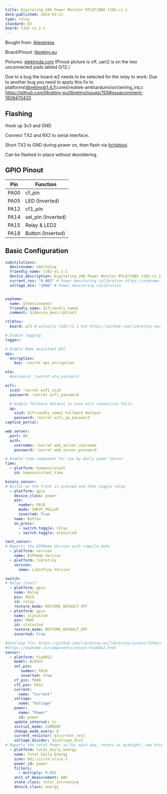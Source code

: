 ```yaml
---
title: Digitaling 20A Power Monitor RTL8710BX t102-v1.1
date-published: 2024-03-21
type: relay
standard: EU
board: t102-v1.1-2
---
```


Bought from: [Aliexpress](https://de.aliexpress.com/item/1005005374840269.html)

Board/Pinout: [libretiny.eu](https://docs.libretiny.eu/boards/t102-v1.1/#pinout)

Pictures: [elektroda.com](https://www.elektroda.com/rtvforum/topic4032920.html) (Pinout picture is off, uart2 is on the two unconnected pads labled 0/12.)

Due to a bug the board w2 needs to be selected for the relay to work:
Due to another bug you need to apply this fix to platforms\libretiny@1.4.1\cores\realtek-amb\arduino\src\wiring_irq.c https://github.com/libretiny-eu/libretiny/issues/155#issuecomment-1826470433

## Flashing

Hook up 3v3 and GND

Connect TX2 and RX2 to serial interface.

Short TX2 to GND during power on, then flash via [ltchiptool](https://docs.libretiny.eu/docs/flashing/tools/ltchiptool/).

Can be flashed in-place without desoldering.

## GPIO Pinout

| Pin    | Function                    |
| ------ | --------------------------- |
| PA00   | cf_pin                      |
| PA05   | LED (Inverted)              |
| PA12   | cf1_pin                     |
| PA14   | sel_pin (Inverted)          |
| PA15   | Relay & LED2                |
| PA18   | Button  (Inverted)          |

## Basic Configuration

```yaml
substitutions:
  devicename: smartplug
  friendly_name: t102-v1.1-2
  device_description: Digitaling 20A Power Monitor RTL8710BX t102-v1.1
  current_res: "0.002" # Power monitoring calibration https://esphome.io/components/sensor/hlw8012.html
  voltage_div: "1600" # Power monitoring calibration


esphome:
  name: ${devicename}
  friendly_name: ${friendly_name}
  comment: ${device_description}

rtl87xx:
  board: wr2 # actually t102-v1.1 but https://github.com/libretiny-eu/libretiny/issues/247

# Enable logging
logger:

# Enable Home Assistant API
api:
  encryption:
    key: !secret api_encryption

ota:
  #password: !secret ota_password

wifi:
  ssid: !secret wifi_ssid
  password: !secret wifi_password

  # Enable fallback hotspot in case wifi connection fails
  ap:
    ssid: ${friendly_name} Fallback Hotspot
    password: !secret wifi_ap_password
captive_portal:

web_server:
  port: 80
  auth:
    username: !secret web_server_username
    password: !secret web_server_password

# Enable time component for use by daily power sensor
time:
  - platform: homeassistant
    id: homeassistant_time

binary_sensor:
# Button on the front is pressed and then toggle relay
  - platform: gpio
    device_class: power
    pin:
      number: PA18
      mode: INPUT_PULLUP
      inverted: True
    name: Button 
    on_press:
      - switch.toggle: relay
      - switch.toggle: statusled

text_sensor:
# Reports the ESPHome Version with compile date
  - platform: version
    name: ESPHome Version
  - platform: libretiny
    version:
      name: LibreTiny Version

switch:
# Relay itself
  - platform: gpio
    name: Relay
    pin: PA15
    id: relay
    restore_mode: RESTORE_DEFAULT_OFF
  - platform: gpio
    name: statusled
    pin: PA05
    id: statusled
    restore_mode: RESTORE_DEFAULT_OFF 
    inverted: true

#bootloop fix: https://github.com/libretiny-eu/libretiny/issues/155#issuecomment-1826470433
#https://esphome.io/components/sensor/hlw8012.html
sensor:
  - platform: hlw8012
    model: BL0937
    sel_pin:
       number: PA14
       inverted: true
    cf_pin: PA00
    cf1_pin: PA12
    current:
      name: "Current"
    voltage:
      name: "Voltage"
    power:
      name: "Power"
      id: power
    update_interval: 1s
    initial_mode: CURRENT
    change_mode_every: 8
    current_resistor: ${current_res}
    voltage_divider: ${voltage_div}
# Reports the total Power so-far each day, resets at midnight, see https://esphome.io/components/sensor/total_daily_energy.html
  - platform: total_daily_energy
    name: Total Daily Energy
    icon: mdi:circle-slice-3
    power_id: power
    filters:
      - multiply: 0.001
    unit_of_measurement: kWh   
    state_class: total_increasing
    device_class: energy
```
